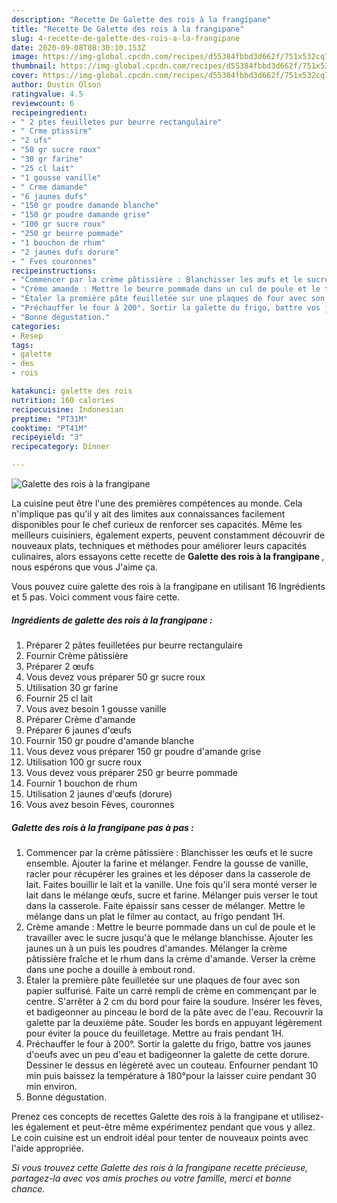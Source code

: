 ```yaml
---
description: "Recette De Galette des rois à la frangipane"
title: "Recette De Galette des rois à la frangipane"
slug: 4-recette-de-galette-des-rois-a-la-frangipane
date: 2020-09-08T08:30:10.153Z
image: https://img-global.cpcdn.com/recipes/d55384fbbd3d662f/751x532cq70/galette-des-rois-a-la-frangipane-photo-principale-de-la-recette.jpg
thumbnail: https://img-global.cpcdn.com/recipes/d55384fbbd3d662f/751x532cq70/galette-des-rois-a-la-frangipane-photo-principale-de-la-recette.jpg
cover: https://img-global.cpcdn.com/recipes/d55384fbbd3d662f/751x532cq70/galette-des-rois-a-la-frangipane-photo-principale-de-la-recette.jpg
author: Dustin Olson
ratingvalue: 4.5
reviewcount: 6
recipeingredient:
- " 2 ptes feuilletes pur beurre rectangulaire"
- " Crme ptissire"
- "2 ufs"
- "50 gr sucre roux"
- "30 gr farine"
- "25 cl lait"
- "1 gousse vanille"
- " Crme damande"
- "6 jaunes dufs"
- "150 gr poudre damande blanche"
- "150 gr poudre damande grise"
- "100 gr sucre roux"
- "250 gr beurre pommade"
- "1 bouchon de rhum"
- "2 jaunes dufs dorure"
- " Fves couronnes"
recipeinstructions:
- "Commencer par la crème pâtissière : Blanchisser les œufs et le sucre ensemble. Ajouter la farine et mélanger. Fendre la gousse de vanille, racler pour récupérer les graines et les déposer dans la casserole de lait. Faites bouillir le lait et la vanille. Une fois qu&#39;il sera monté verser le lait dans le mélange œufs, sucre et farine. Mélanger puis verser le tout dans la casserole. Faite épaissir sans cesser de mélanger. Mettre le mélange dans un plat le filmer au contact, au frigo pendant 1H."
- "Crème amande : Mettre le beurre pommade dans un cul de poule et le travailler avec le sucre jusqu&#39;à que le mélange blanchisse. Ajouter les jaunes un à un puis les poudres d&#39;amandes. Mélanger la crème pâtissière fraîche et le rhum dans la crème d&#39;amande. Verser la crème dans une poche a douille à embout rond."
- "Étaler la première pâte feuilletée sur une plaques de four avec son papier sulfurisé. Faite un carré rempli de crème en commençant par le centre. S&#39;arrêter à 2 cm du bord pour faire la soudure. Insérer les fèves, et badigeonner au pinceau le bord de la pâte avec de l&#39;eau. Recouvrir la galette par la deuxième pâte. Souder les bords en appuyant légèrement pour éviter la pouce du feuilletage. Mettre au frais pendant 1H."
- "Préchauffer le four à 200°. Sortir la galette du frigo, battre vos jaunes d&#39;oeufs avec un peu d&#39;eau et badigeonner la galette de cette dorure. Dessiner le dessus en légèreté avec un couteau. Enfourner pendant 10 min puis baissez la température à 180°pour la laisser cuire pendant 30 min environ."
- "Bonne dégustation."
categories:
- Resep
tags:
- galette
- des
- rois

katakunci: galette des rois 
nutrition: 160 calories
recipecuisine: Indonesian
preptime: "PT31M"
cooktime: "PT41M"
recipeyield: "3"
recipecategory: Dinner

---
```



![Galette des rois à la frangipane](https://img-global.cpcdn.com/recipes/d55384fbbd3d662f/751x532cq70/galette-des-rois-a-la-frangipane-photo-principale-de-la-recette.jpg)

La cuisine peut être l'une des premières compétences au monde. Cela n'implique pas qu'il y ait des limites aux connaissances facilement disponibles pour le chef curieux de renforcer ses capacités. Même les meilleurs cuisiniers, également experts, peuvent constamment découvrir de nouveaux plats, techniques et méthodes pour améliorer leurs capacités culinaires, alors essayons cette recette de <strong> Galette des rois à la frangipane </strong>, nous espérons que vous J'aime ça.

<!--inarticleads1-->

Vous pouvez cuire galette des rois à la frangipane en utilisant 16 Ingrédients et 5 pas. Voici comment vous faire cette.

##### Ingrédients de galette des rois à la frangipane :

1. Préparer  2 pâtes feuilletées pur beurre rectangulaire
1. Fournir  Crème pâtissière
1. Préparer 2 œufs
1. Vous devez vous préparer 50 gr sucre roux
1. Utilisation 30 gr farine
1. Fournir 25 cl lait
1. Vous avez besoin 1 gousse vanille
1. Préparer  Crème d&#39;amande
1. Préparer 6 jaunes d&#39;œufs
1. Fournir 150 gr poudre d&#39;amande blanche
1. Vous devez vous préparer 150 gr poudre d&#39;amande grise
1. Utilisation 100 gr sucre roux
1. Vous devez vous préparer 250 gr beurre pommade
1. Fournir 1 bouchon de rhum
1. Utilisation 2 jaunes d&#39;œufs (dorure)
1. Vous avez besoin  Fèves, couronnes




<!--inarticleads2-->

##### Galette des rois à la frangipane pas à pas :

1. Commencer par la crème pâtissière : Blanchisser les œufs et le sucre ensemble. Ajouter la farine et mélanger. Fendre la gousse de vanille, racler pour récupérer les graines et les déposer dans la casserole de lait. Faites bouillir le lait et la vanille. Une fois qu&#39;il sera monté verser le lait dans le mélange œufs, sucre et farine. Mélanger puis verser le tout dans la casserole. Faite épaissir sans cesser de mélanger. Mettre le mélange dans un plat le filmer au contact, au frigo pendant 1H.
1. Crème amande : Mettre le beurre pommade dans un cul de poule et le travailler avec le sucre jusqu&#39;à que le mélange blanchisse. Ajouter les jaunes un à un puis les poudres d&#39;amandes. Mélanger la crème pâtissière fraîche et le rhum dans la crème d&#39;amande. Verser la crème dans une poche a douille à embout rond.
1. Étaler la première pâte feuilletée sur une plaques de four avec son papier sulfurisé. Faite un carré rempli de crème en commençant par le centre. S&#39;arrêter à 2 cm du bord pour faire la soudure. Insérer les fèves, et badigeonner au pinceau le bord de la pâte avec de l&#39;eau. Recouvrir la galette par la deuxième pâte. Souder les bords en appuyant légèrement pour éviter la pouce du feuilletage. Mettre au frais pendant 1H.
1. Préchauffer le four à 200°. Sortir la galette du frigo, battre vos jaunes d&#39;oeufs avec un peu d&#39;eau et badigeonner la galette de cette dorure. Dessiner le dessus en légèreté avec un couteau. Enfourner pendant 10 min puis baissez la température à 180°pour la laisser cuire pendant 30 min environ.
1. Bonne dégustation.




<!--inarticleads1-->

<p>
Prenez ces concepts de recettes Galette des rois à la frangipane et utilisez-les également et peut-être même expérimentez pendant que vous y allez. Le coin cuisine est un endroit idéal pour tenter de nouveaux points avec l'aide appropriée.
</p>

<p>
<i>Si vous trouvez cette Galette des rois à la frangipane recette précieuse, partagez-la avec vos amis proches ou votre famille, merci et bonne chance.</i>
</p>

